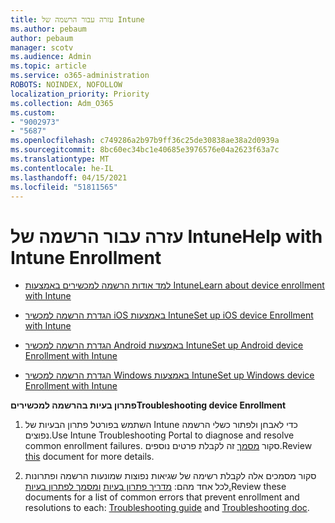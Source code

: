 ```yaml
---
title: עזרה עבור הרשמה של Intune
ms.author: pebaum
author: pebaum
manager: scotv
ms.audience: Admin
ms.topic: article
ms.service: o365-administration
ROBOTS: NOINDEX, NOFOLLOW
localization_priority: Priority
ms.collection: Adm_O365
ms.custom:
- "9002973"
- "5687"
ms.openlocfilehash: c749286a2b97b9ff36c25de30838ae38a2d0939a
ms.sourcegitcommit: 8bc60ec34bc1e40685e3976576e04a2623f63a7c
ms.translationtype: MT
ms.contentlocale: he-IL
ms.lasthandoff: 04/15/2021
ms.locfileid: "51811565"
---
```

# <a name="help-with-intune-enrollment"></a><span data-ttu-id="f306e-102">עזרה עבור הרשמה של Intune</span><span class="sxs-lookup"><span data-stu-id="f306e-102">Help with Intune Enrollment</span></span>


- [<span data-ttu-id="f306e-103">למד אודות הרשמה למכשירים באמצעות Intune</span><span class="sxs-lookup"><span data-stu-id="f306e-103">Learn about device enrollment with Intune</span></span>](https://docs.microsoft.com/intune/device-enrollment)

- [<span data-ttu-id="f306e-104">הגדרת הרשמה למכשיר iOS באמצעות Intune</span><span class="sxs-lookup"><span data-stu-id="f306e-104">Set up iOS device Enrollment with Intune</span></span>](https://docs.microsoft.com/intune/ios-enroll)

- [<span data-ttu-id="f306e-105">הגדרת הרשמה למכשיר Android באמצעות Intune</span><span class="sxs-lookup"><span data-stu-id="f306e-105">Set up Android device Enrollment with Intune</span></span>](https://docs.microsoft.com/intune/android-enroll)

- [<span data-ttu-id="f306e-106">הגדרת הרשמה למכשיר Windows באמצעות Intune</span><span class="sxs-lookup"><span data-stu-id="f306e-106">Set up Windows device Enrollment with Intune</span></span>](https://docs.microsoft.com/intune/windows-enroll)

<span data-ttu-id="f306e-107">**פתרון בעיות בהרשמה למכשירים**</span><span class="sxs-lookup"><span data-stu-id="f306e-107">**Troubleshooting device Enrollment**</span></span>

1. <span data-ttu-id="f306e-108">השתמש בפורטל פתרון הבעיות של Intune כדי לאבחן ולפתור כשלי הרשמה נפוצים.</span><span class="sxs-lookup"><span data-stu-id="f306e-108">Use Intune Troubleshooting Portal to diagnose and resolve common enrollment failures.</span></span> <span data-ttu-id="f306e-109">סקור [מסמך](https://docs.microsoft.com/intune/help-desk-operators) זה לקבלת פרטים נוספים.</span><span class="sxs-lookup"><span data-stu-id="f306e-109">Review [this](https://docs.microsoft.com/intune/help-desk-operators) document for more details.</span></span>

2. <span data-ttu-id="f306e-110">סקור מסמכים אלה לקבלת רשימה של שגיאות נפוצות שמונעות הרשמה ופתרונות לכל אחד מהם: [מדריך פתרון בעיות](https://support.microsoft.com/help/4469913/troubleshooting-windows-device-enrollment-problems-in-microsoft-intune) [ומסמך לפתרון בעיות.](https://docs.microsoft.com/intune/troubleshoot-device-enrollment-in-intune)</span><span class="sxs-lookup"><span data-stu-id="f306e-110">Review these documents for a list of common errors that prevent enrollment and resolutions to each: [Troubleshooting guide](https://support.microsoft.com/help/4469913/troubleshooting-windows-device-enrollment-problems-in-microsoft-intune) and [Troubleshooting doc](https://docs.microsoft.com/intune/troubleshoot-device-enrollment-in-intune).</span></span>